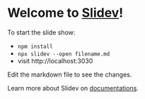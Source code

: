 # Welcome to [Slidev](https://github.com/slidevjs/slidev)!

To start the slide show:

- `npm install`
- `npx slidev --open filename.md`
- visit http://localhost:3030

Edit the markdown file to see the changes.

Learn more about Slidev on [documentations](https://sli.dev/).
